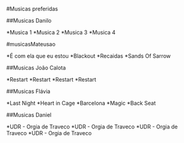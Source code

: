 #Musicas preferidas

##Musicas Danilo

*Musica 1
*Musica 2
*Musica 3
*Musica 4


#musicasMateusao

*É com ela que eu estou
*Blackout
*Recaidas
*Sands Of Sarrow


##Musicas João Calota

*Restart
*Restart
*Restart
*Restart


##Musicas Flávia

*Last Night
*Heart in Cage
*Barcelona
*Magic
*Back Seat


##Musicas Daniel

*UDR - Orgia de Traveco
*UDR - Orgia de Traveco
*UDR - Orgia de Traveco
*UDR - Orgia de Traveco

